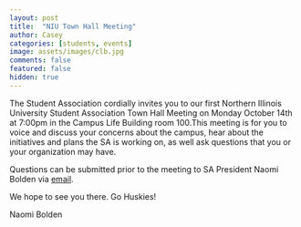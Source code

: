 ```yaml
---
layout: post
title:  "NIU Town Hall Meeting"
author: Casey
categories: [students, events]
image: assets/images/clb.jpg
comments: false
featured: false
hidden: true
---
```


The Student Association cordially invites you to our first Northern Illinois University Student Association Town Hall Meeting on Monday October 14th at 7:00pm in the Campus Life Building room 100.This meeting is for you to voice and discuss your concerns about the campus, hear about the initiatives and plans the SA is working on, as well ask questions that you or your organization may have.

Questions can be submitted prior to the meeting to SA President Naomi Bolden via <a href="mailto:nbolden1@niu.edu.">email</a>.

We hope to see you there. Go Huskies!

Naomi Bolden
